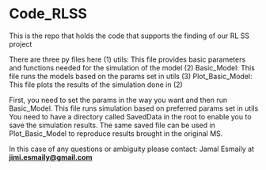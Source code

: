 # Code_RLSS
This is the repo that holds the code that supports the finding of our RL SS project

There are three py files here
(1) utils: This file provides basic parameters and functions needed for the simulation of the model
(2) Basic_Model: This file runs the models based on the params set in utils
(3) Plot_Basic_Model: This file plots the results of the simulation done in (2)

First, you need to set the params in the way you want and then run Basic_Model. This file runs simulation based on preferred params set in utils
You need to have a directory called SavedData in the root to enable you to save the simulation results.
The same saved file can be used in Plot_Basic_Model to reproduce results brought in the original MS.


In this case of any questions or ambiguity please contact: Jamal Esmaily at **jimi.esmaily@gmail.com**

